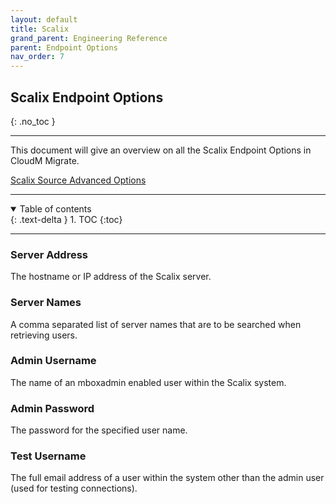 ```yaml
---
layout: default
title: Scalix
grand_parent: Engineering Reference
parent: Endpoint Options
nav_order: 7
---
```


## Scalix Endpoint Options
{: .no_toc }

---
This document will give an overview on all the Scalix Endpoint Options in CloudM Migrate. 

<a href="https://cloudm-migrate.github.io/documentation/Engineering-Reference/ScalixSourceAO.html">Scalix Source Advanced Options</a>

---
<a name="top"></a>
<details open markdown="block">
  <summary>
    Table of contents
  </summary>
  {: .text-delta }
1. TOC
{:toc}
</details>

---
### Server Address

The hostname or IP address of the Scalix server.

### Server Names

A comma separated list of server names that are to be searched when retrieving users.

### Admin Username

The name of an mboxadmin enabled user within the Scalix system.

### Admin Password

The password for the specified user name.

### Test Username

The full email address of a user within the system other than the admin user (used for testing connections).
